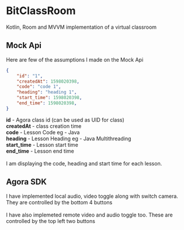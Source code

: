 # BitClassRoom
Kotlin, Room and MVVM implementation of a virtual classroom

## Mock Api

Here are few of the assumptions I made on the Mock Api

```json
{
    "id": "1", 
    "createdAt": 1598020398, 
    "code": "code 1",
    "heading": "heading 1",
    "start_time": 1598020398, 
    "end_time": 1598020398, 
}
```

**id** - Agora class id (can be used as UID for class) <br>
**createdAt** - class creation time <br>
**code** - Lesson Code eg - Java <br>
**heading** - Lesson Heading eg - Java Multithreading <br>
**start_time** - Lesson start time <br>
**end_time** - Lesson end time <br>
<br>
I am displaying the code, heading and start time for each lesson.

## Agora SDK
I have implemented local audio, video toggle along with switch camera. They are controlled by the bottom 4 buttons <br><br>
I have also implemeted remote video and audio toggle too. These are controlled by the top left two buttons
